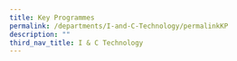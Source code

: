 ```yaml
---
title: Key Programmes
permalink: /departments/I-and-C-Technology/permalinkKP
description: ""
third_nav_title: I & C Technology
---
```

